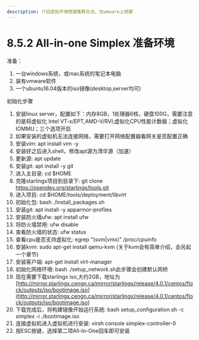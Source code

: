 ```yaml
---
description: 介绍虚拟环境搭建集群办法，在wmware上搭建
---
```


# 8.5.2 All-in-one Simplex 准备环境

准备：

1. 一台windows系统，或mac系统的笔记本电脑
2. 装有vmware软件
3. 一个ubuntu16.04版本的iso镜像\(desktop,server均可\)

初始化步骤

1. 安装linux server，配置如下：内存8GB，1处理器6核，硬盘100G，需要注意的是将虚拟化 Intel VT-x/EPT,AMD-V/RVI;虚拟化CPU性能计数器；虚拟化IOMMU；三个选项开启
2. 如果安装的虚拟机无法连接网络，需要打开网络配置器看网关是否配置正确
3. 安装vim: apt install vim -y
4. 安装好之后进入shell，修改apt源为清华源（加速）
5. 更新源: apt update
6. 安装git: apt install -y git 
7. 进入主目录: cd $HOME
8. 克隆starlingx项目到目录下: git clone https://opendev.org/starlingx/tools.git
9. 进入项目: cd $HOME/tools/deployment/libvirt
10. 初始化包: bash ./install\_packages.sh
11. 安装git: apt install -y apparmor-profiles
12. 安装防火墙ufw: apt install  ufw
13. 将防火墙禁用: ufw disable
14. 查看防火墙的状态: ufw status
15. 查看cpu是否支持虚拟化: egrep "\(svm\|vmx\)" /proc/cpuinfo
16. 安装kvm: sudo apt-get install qemu-kvm \(关于kvm会有简单介绍，会另起一个章节\)
17. 安装客户端: apt-get install virt-manager
18. 初始化网络环境: bash ./setup\_network.sh此步骤会创建默认网桥
19. 现在需要下载starlingx iso,大约2GB，地址为[http://mirror.starlingx.cengn.ca/mirror/starlingx/release/4.0.1/centos/flock/outputs/iso/bootimage.iso](http://mirror.starlingx.cengn.ca/mirror/starlingx/release/4.0.1/centos/flock/outputs/iso/bootimage.iso)
20. 下载完成后，将构建镜像开始运行系统: bash setup\_configuration.sh -c simplex -i ./bootimage.iso  
21. 连接虚拟机进入虚拟机进行安装: virsh console simplex-controller-0
22. 按ESC按键，选择第二项All-In-One回车即可安装







